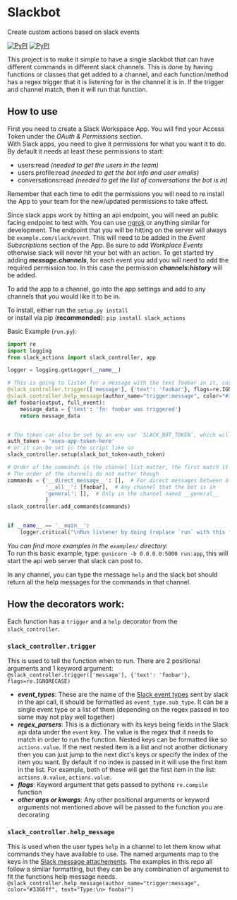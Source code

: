 # Slackbot
Create custom actions based on slack events

[![PyPI](https://img.shields.io/pypi/v/slack_actions.svg)](https://pypi.python.org/pypi/slack_actions)
[![PyPI](https://img.shields.io/pypi/l/slack_actions.svg)](https://pypi.python.org/pypi/slack_actions)


This project is to make it simple to have a single slackbot that can have different commands in different slack channels. This is done by having functions or classes that get added to a channel, and each function/method has a regex trigger that it is listening for in the channel it is in. If the trigger and channel match, then it will run that function.


## How to use
First you need to create a Slack Workspace App. You will find your Access Token under the _OAuth & Permissions_ section.  
With Slack apps, you need to give it permissions for what you want it to do. By default it needs at least these permissions to start:
- users:read _(needed to get the users in the team)_
- users.profile:read _(needed to get the bot info and user emails)_
- conversations:read _(needed to get the list of conversations the bot is in)_

Remember that each time to edit the permissions you will need to re install the App to your team for the new/updated permissions to take affect.

Since slack apps work by hitting an api endpoint, you will need an public facing endpoint to test with. You can use [ngrok](https://ngrok.com/) or anything similar for development. The endpoint that you will be hitting on the server will always be `example.com/slack/event`. This will need to be added in the _Event Subscriptions_ section of the App. Be sure to add _Workplace Events_ otherwise slack will never hit your bot with an action. To get started try adding **_message.channels_**, for each event you add you will need to add the required permission too. In this case the permission **_channels:history_** will be added.

To add the app to a channel, go into the app settings and add to any channels that you would like it to be in.

To install, either run the `setup.py install`  
or install via pip (**recommended**): `pip install slack_actions`

Basic Example (`run.py`):
```python
import re
import logging
from slack_actions import slack_controller, app

logger = logging.getLogger(__name__)

# This is going to listen for a message with the text foobar in it, case insensitive.
@slack_controller.trigger(['message'], {'text': 'foobar'}, flags=re.IGNORECASE)
@slack_controller.help_message(author_name="trigger:message", color="#3366ff", text="Type:\n> foobar")
def foobar(output, full_event):
    message_data = {'text': 'fn: foobar was triggered'}
    return message_data


# The token can also be set by an env var `SLACK_BOT_TOKEN`, which will be used first if it exists
auth_token = 'xoxa-app-token-here'
# or it can be set in the script like so
slack_controller.setup(slack_bot_token=auth_token)

# Order of the commands in the channel list matter, the first match it finds it will stop
# The order of the channels do not matter though
commands = {'__direct_message__': [],  # For direct messages between a user and the bot
            '__all__': [foobar],  # Any channel that the bot is in
            'general': [],  # Only in the channel named __general__
            }
slack_controller.add_commands(commands)


if __name__ == '__main__':
    logger.critical("\nRun listener by doing (replace `run` with this filename):\n\tgunicorn -b 0.0.0.0:5000 run:app \n")
```
_You can find more examples in the `examples/` directory._  
To run this basic example, type: `gunicorn -b 0.0.0.0:5000 run:app`, this will start the api web server that slack can post to.

In any channel, you can type the message `help` and the slack bot should return all the help messages for the commands in that channel.

## How the decorators work:

Each function has a `trigger` and a `help` decorator from the `slack_controller`.

### `slack_controller.trigger`
This is used to tell the function when to run. There are 2 positional arguments and 1 keyword argument:
`@slack_controller.trigger(['message'], {'text': 'foobar'}, flags=re.IGNORECASE)`
- **_event_types_**: These are the name of the [Slack event types](https://api.slack.com/events) sent by slack in the api call, it should be formatted as `event_type.sub_type`. It can be a single event type or a list of them (depending on the regex passed in too some may not play well together)
- **_regex_parsers_**: This is a dictionary with its keys being fields in the Slack api data under the `event` key. The value is the regex that it needs to match in order to run the function. Nested keys can be formatted like so `actions.value`. If the next nested item is a list and not another dictionary then you can just jump to the next dict's keys or specify the index of the item you want. By default if no index is passed in it will use the first item in the list. For example, both of these will get the first item in the list: `actions.0.value`, `actions.value`.
- **_flags_**: Keyword argument that gets passed to pythons `re.compile` function
- **_other args or kwargs_**: Any other positional arguments or keyword arguments not mentioned above will be passed to the function you are decorating

### `slack_controller.help_message`
This is used when the user types `help` in a channel to let them know what commands they have available to use. The named arguments map to the keys in the [Slack message attachements](https://api.slack.com/docs/message-attachments). The examples in this repo all follow a similar formatting, but they can be any combination of argumenst to fit the functions help message needs.
`@slack_controller.help_message(author_name="trigger:message", color="#3366ff", text="Type:\n> foobar")`
